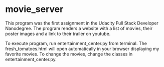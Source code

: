 # movie_server

This program was the first assignment in the Udacity Full Stack Developer Nanodegree.
The program renders a website with a list of movies, their poster images and a link to 
their trailer on youtube.

To execute program, run entertainment_center.py from terminal. The fresh_tomatoes.html will open automatically in your browser displaying my favorite movies. To change the movies, change the classes
in entertainment_center.py.